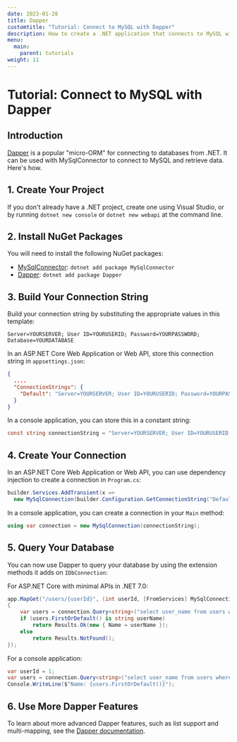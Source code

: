 ```yaml
---
date: 2023-01-28
title: Dapper
customtitle: "Tutorial: Connect to MySQL with Dapper"
description: How to create a .NET application that connects to MySQL with MySqlConnector and Dapper.
menu:
  main:
    parent: tutorials
weight: 11
---
```


# Tutorial: Connect to MySQL with Dapper

## Introduction

[Dapper](https://github.com/DapperLib/Dapper/blob/main/Readme.md) is a popular "micro-ORM" for connecting to databases from .NET.
It can be used with MySqlConnector to connect to MySQL and retrieve data.
Here's how.

## 1. Create Your Project

If you don't already have a .NET project, create one using Visual Studio, or by running `dotnet new console` or `dotnet new webapi` at the command line.

## 2. Install NuGet Packages

You will need to install the following NuGet packages:

* [MySqlConnector](https://www.nuget.org/packages/MySqlConnector/): `dotnet add package MySqlConnector`
* [Dapper](https://www.nuget.org/packages/Dapper/): `dotnet add package Dapper`

## 3. Build Your Connection String

Build your connection string by substituting the appropriate values in this template:

```
Server=YOURSERVER; User ID=YOURUSERID; Password=YOURPASSWORD; Database=YOURDATABASE
```

In an ASP.NET Core Web Application or Web API, store this connection string in `appsettings.json`:

```json
{
  ....
  "ConnectionStrings": {
    "Default": "Server=YOURSERVER; User ID=YOURUSERID; Password=YOURPASSWORD; Database=YOURDATABASE"
  }
}
```

In a console application, you can store this in a constant string:

```csharp
const string connectionString = "Server=YOURSERVER; User ID=YOURUSERID; Password=YOURPASSWORD; Database=YOURDATABASE";
```

## 4. Create Your Connection

In an ASP.NET Core Web Application or Web API, you can use dependency injection to create a connection in `Program.cs`:

```csharp
builder.Services.AddTransient(x =>
  new MySqlConnection(builder.Configuration.GetConnectionString("Default")));
```

In a console application, you can create a connection in your `Main` method:

```csharp
using var connection = new MySqlConnection(connectionString);
```

## 5. Query Your Database

You can now use Dapper to query your database by using the extension methods it adds on `IDbConnection`:

For ASP.NET Core with minimal APIs in .NET 7.0:

```csharp
app.MapGet("/users/{userId}", (int userId, [FromServices] MySqlConnection connection) =>
{
    var users = connection.Query<string>("select user_name from users where user_id = @userId", new { userId });
    if (users.FirstOrDefault() is string userName)
        return Results.Ok(new { Name = userName });
    else
        return Results.NotFound();
});
```

For a console application:

```csharp
var userId = 1;
var users = connection.Query<string>("select user_name from users where user_id = @userId", new { userId });
Console.WriteLine($"Name: {users.FirstOrDefault()}");
```

## 6. Use More Dapper Features

To learn about more advanced Dapper features, such as list support and multi-mapping, see the [Dapper documentation](https://github.com/DapperLib/Dapper/blob/main/Readme.md#features).
